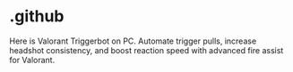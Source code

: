 # .github
Here is Valorant Triggerbot on PC. Automate trigger pulls, increase headshot consistency, and boost reaction speed with advanced fire assist for Valorant.
